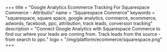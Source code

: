 +++
title = "Google Analytics Ecommerce Tracking For Squarespace Commerce - Attributio"
name = "Squarespace Commerce"
keywords = "squarespace, square space, google analytics, commerce, ecommerce, adwords, facebook, ppc, attribution, track leads, conversion tracking"
description = "Connect Google Analytics with Squarespace Commerce to find our where your leads are coming from. Track leads from the source - from search to ppc."
logo = "/img/platform/ecommerce/squarespace.png"
+++
